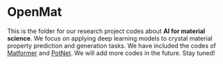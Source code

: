 # OpenMat

This is the folder for our research project codes about **AI for material science**. We focus on applying deep learning models to crystal material property prediction and generation tasks. We have included the codes of [Matformer](https://openreview.net/forum?id=pqCT3L-BU9T) and [PotNet](https://arxiv.org/abs/2306.10045).  We will add more codes in the future. Stay tuned!
